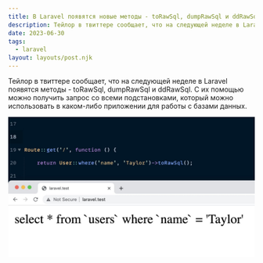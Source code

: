 ```yaml
---
title: В Laravel появятся новые методы - toRawSql, dumpRawSql и ddRawSql.
description: Тейлор в твиттере сообщает, что на следующей неделе в Laravel появятся методы
date: 2023-06-30
tags:
  - laravel
layout: layouts/post.njk
---
```

Тейлор в твиттере сообщает, что на следующей неделе в Laravel появятся методы -  toRawSql, dumpRawSql и ddRawSql. С их помощью можно получить запрос со всеми подстановками, который можно использовать в каком-либо приложении для работы с базами данных.

![laravel](/img/v-laravel-poyavyatsya-novye-metody-torawsql-dumprawsql-i-ddrawsql.jpg)
